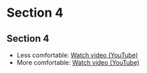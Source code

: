 # Section 4

## Section 4

* Less comfortable: [Watch video (YouTube)](http://www.youtube.com/watch?v=Sf0RKJrjnnQ)
* More comfortable: [Watch video (YouTube)](http://www.youtube.com/watch?v=5Qk1JCGxL7E)